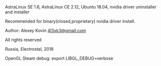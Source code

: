 AstraLinux SE 1.6, AstraLinux CE 2.12, Ubuntu 18.04, nvidia driver uninstaller and installer

Recommended for binary(closed,proprietary) nvidia driver install.

Author: Alexey Kovin <4l3xk3@gmail.com>

All rights reserved

Russia, Electrostal, 2018

OpenGL Steam debug:
export LIBGL_DEBUG=verbose

